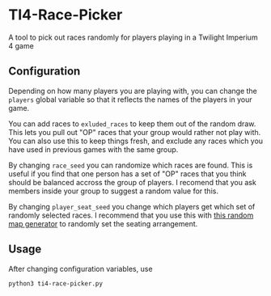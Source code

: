 # TI4-Race-Picker
A tool to pick out races randomly for players playing in a Twilight Imperium 4 game

## Configuration
Depending on how many players you are playing with, you can change the `players` global variable so that it reflects 
the names of the players in your game.

You can add races to `exluded_races` to keep them out of the random draw. This lets you pull out "OP" races that your 
group would rather not play with. You can also use this to keep things fresh, and exclude any races which you have used 
in previous games with the same group.

By changing `race_seed` you can randomize which races are found. This is useful if you find that one person has a set of 
"OP" races that you think should be balanced accross the group of players. I recomend that you ask members inside your 
group to suggest a random value for this.

By changing `player_seat_seed` you change which players get which set of randomly selected races. I recommend that you 
use this with [this random map generator](https://ti4-map-generator.derekpeterson.ca/) to randomly set the seating 
arrangement. 

## Usage
After changing configuration variables, use 

`python3 ti4-race-picker.py`

